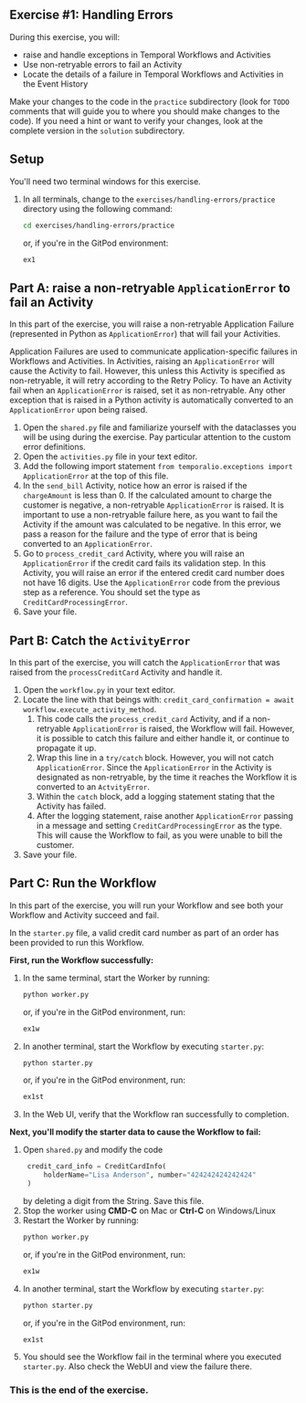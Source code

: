 ## Exercise #1: Handling Errors

During this exercise, you will:

- raise and handle exceptions in Temporal Workflows and Activities
- Use non-retryable errors to fail an Activity
- Locate the details of a failure in Temporal Workflows and Activities in the Event History

Make your changes to the code in the `practice` subdirectory (look for `TODO`
comments that will guide you to where you should make changes to the code). If
you need a hint or want to verify your changes, look at the complete version in
the `solution` subdirectory.

## Setup

You'll need two terminal windows for this exercise.

1. In all terminals, change to the `exercises/handling-errors/practice`
   directory using the following command:
   ```bash
   cd exercises/handling-errors/practice
   ```
   or, if you're in the GitPod environment:
   ```bash
   ex1
   ```

## Part A: raise a non-retryable `ApplicationError` to fail an Activity

In this part of the exercise, you will raise a non-retryable Application Failure 
(represented in Python as `ApplicationError`) that will fail your Activities.

Application Failures are used to communicate application-specific failures in
Workflows and Activities. In Activities, raising an `ApplicationError` will
cause the Activity to fail. However, this unless this Activity is specified as
non-retryable, it will retry according to the Retry Policy. To have an Activity
fail when an `ApplicationError` is raised, set it as non-retryable. Any other 
exception that is raised in a Python activity is automatically converted to an `ApplicationError`
upon being raised.

1. Open the `shared.py` file and familiarize yourself with the
   dataclasses you will be using during the exercise. Pay particular attention
   to the custom error definitions.
2. Open the `activities.py` file in your text editor.
3. Add the following import statement `from temporalio.exceptions import ApplicationError`
   at the top of this file.
4. In the `send_bill` Activity, notice how an error is raised if the `chargeAmount`
   is less than 0. If the calculated amount to charge the customer is negative,
   a non-retryable `ApplicationError` is raised. It is important to use a
   non-retryable failure here, as you want to fail the Activity if the amount
   was calculated to be negative. In this error, we pass a reason for the failure
   and the type of error that is being converted to an `ApplicationError`.
5. Go to `process_credit_card` Activity, where you will raise an `ApplicationError`
   if the credit card fails its validation step. In this Activity, you will raise
   an error if the entered credit card number does not have 16 digits. Use the
   `ApplicationError` code from the previous step as a reference. You should
   set the type as `CreditCardProcessingError`.
6. Save your file.

## Part B: Catch the `ActivityError`

In this part of the exercise, you will catch the `ApplicationError` that was
raised from the `processCreditCard` Activity and handle it.

1. Open the `workflow.py` in your text editor.
2. Locate the line with that beings with: `credit_card_confirmation = await workflow.execute_activity_method`.
   1. This code calls the `process_credit_card` Activity, and if a non-retryable
      `ApplicationError` is raised, the Workflow will fail. However, it is possible
      to catch this failure and either handle it, or continue to propagate it up.
   2. Wrap this line in a `try/catch` block. However, you will not catch `ApplicationError`.
      Since the `ApplicationError` in the Activity is designated as non-retryable,
      by the time it reaches the Workflow it is converted to an `ActvityError`.
   3. Within the `catch` block, add a logging statement stating that the Activity
      has failed.
   4. After the logging statement, raise another `ApplicationError` passing in a 
      message and setting `CreditCardProcessingError` as the  type. This will cause the
      Workflow to fail, as you were unable to bill the customer.
3. Save your file.

## Part C: Run the Workflow

In this part of the exercise, you will run your Workflow and see both your
Workflow and Activity succeed and fail.

In the `starter.py` file, a valid credit card number as part of an order has
been provided to run this Workflow.

**First, run the Workflow successfully:**

1. In the same terminal, start the Worker by running:
   ```bash
   python worker.py
   ```
   or, if you're in the GitPod environment, run:
   ```bash
   ex1w
   ```
3. In another terminal, start the Workflow by executing `starter.py`:
   ```bash
   python starter.py
   ```
   or, if you're in the GitPod environment, run:
   ```bash
   ex1st
   ```
4. In the Web UI, verify that the Workflow ran successfully to completion.

**Next, you'll modify the starter data to cause the Workflow to fail:**

1. Open `shared.py` and modify the code
   ```python
    credit_card_info = CreditCardInfo(
        holderName="Lisa Anderson", number="424242424242424"
    )
   ```
   by deleting a digit from the String. Save this file.
2. Stop the worker using **CMD-C** on Mac or **Ctrl-C** on Windows/Linux
3. Restart the Worker by running:
   ```bash
   python worker.py
   ```
   or, if you're in the GitPod environment, run:
   ```bash
   ex1w
   ```
5. In another terminal, start the Workflow by executing `starter.py`:
   ```bash
   python starter.py
   ```
   or, if you're in the GitPod environment, run:
   ```bash
   ex1st
   ```
6. You should see the Workflow fail in the terminal where you executed `starter.py`.
   Also check the WebUI and view the failure there.

### This is the end of the exercise.
